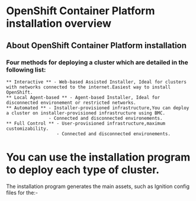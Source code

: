 # OpenShift Container Platform installation overview
## About OpenShift Container Platform installation
### Four methods for deploying a cluster which are detailed in the following list:
    ** Interactive ** - Web-based Assisted Installer, Ideal for clusters with networks connected to the internet.Easiest way to install OpenShift.
    ** Local Agent-based ** - Agent-based Installer, Ideal for disconnected environement or restricted networks. 
    ** Automated ** - Installer-provisioned infrastructure,You can deploy a cluster on installer-provisioned infrastructure using BMC.
                    - Connected and disconnected environements.
    ** Full Control ** - User-provisioned infrastructure,maximum customizability.
                       - Connected and disconnected environements.

# You can use the installation program to deploy each type of cluster.
  The installation program generates the main assets, such as Ignition config files for the:-
 [^1]: **Bootstrap**
 [^2]: **Control plane**
 [^3]: **Compute machines**


   

